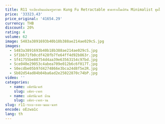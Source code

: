 ```yaml
---
title: R11 ระเบียงหินแผ่นหรูหราชา Kung Fu Retractable ชาตารางโมเดิร์น Minimalist ชุดโต๊ะเก้าอี้เฟอร์นิเจอร์
price: '33323.43'
price_original: '41654.29'
currency: THB
discount: 20%
rating: 4
volume: 62
image: S483a3891693b40b18b388ae214ae029cS.jpg
images:
  - S483a3891693b40b18b388ae214ae029cS.jpg
  - Sf1bb71fb0cdf428fb7fe64ff4d92b863r.jpg
  - Sf41755be88754d4aa39e63563154c97bd.jpg
  - Sce040e29053c4abea709e012b6c6f017T.jpg
  - S0ecdbe05b97d4274866e3bca24d8f5e2R.jpg
  - Sb02d54ad84b04ba6ad2e25022870c74bP.jpg
video: ''
categories:
  - name: เฟอร์นิเจอร์
    slug: เฟอร-เจอร
  - name: เฟอร์นิเจอร์ บ้าน
    slug: เฟอร-เจอร-าน
slug: r11-ระเบ-ยงห-นแผ-นหร
encode: oEzwa1c
lang: th
---
```

  
